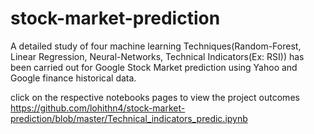 # stock-market-prediction
A detailed study of four machine learning Techniques(Random-Forest, Linear Regression, Neural-Networks, Technical Indicators(Ex: RSI)) has been carried out for Google Stock Market prediction using Yahoo and Google finance historical data.

click on the respective notebooks pages to view the project outcomes
https://github.com/lohithn4/stock-market-prediction/blob/master/Technical_indicators_predic.ipynb
